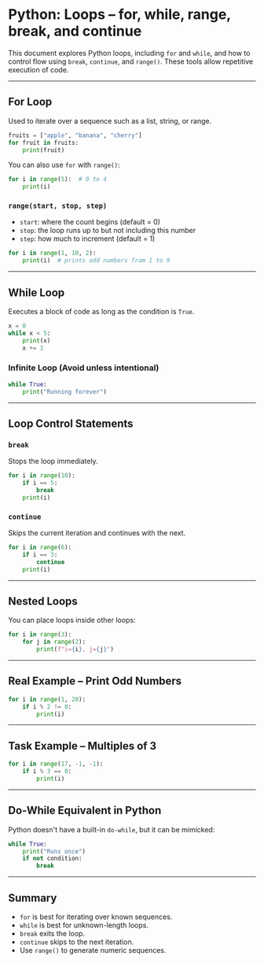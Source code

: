 # Python: Loops – for, while, range, break, and continue

This document explores Python loops, including `for` and `while`, and how to control flow using `break`, `continue`, and `range()`. These tools allow repetitive execution of code.

---

## For Loop

Used to iterate over a sequence such as a list, string, or range.

```python
fruits = ["apple", "banana", "cherry"]
for fruit in fruits:
    print(fruit)
```

You can also use `for` with `range()`:

```python
for i in range(5):  # 0 to 4
    print(i)
```

### `range(start, stop, step)`

- `start`: where the count begins (default = 0)
- `stop`: the loop runs up to but not including this number
- `step`: how much to increment (default = 1)

```python
for i in range(1, 10, 2):
    print(i)  # prints odd numbers from 1 to 9
```

---

## While Loop

Executes a block of code as long as the condition is `True`.

```python
x = 0
while x < 5:
    print(x)
    x += 1
```

### Infinite Loop (Avoid unless intentional)

```python
while True:
    print("Running forever")
```

---

## Loop Control Statements

### `break`

Stops the loop immediately.

```python
for i in range(10):
    if i == 5:
        break
    print(i)
```

### `continue`

Skips the current iteration and continues with the next.

```python
for i in range(6):
    if i == 3:
        continue
    print(i)
```

---

## Nested Loops

You can place loops inside other loops:

```python
for i in range(3):
    for j in range(2):
        print(f"i={i}, j={j}")
```

---

## Real Example – Print Odd Numbers

```python
for i in range(1, 20):
    if i % 2 != 0:
        print(i)
```

---

## Task Example – Multiples of 3

```python
for i in range(17, -1, -1):
    if i % 3 == 0:
        print(i)
```

---

## Do-While Equivalent in Python

Python doesn't have a built-in `do-while`, but it can be mimicked:

```python
while True:
    print("Runs once")
    if not condition:
        break
```

---

## Summary

- `for` is best for iterating over known sequences.
- `while` is best for unknown-length loops.
- `break` exits the loop.
- `continue` skips to the next iteration.
- Use `range()` to generate numeric sequences.


